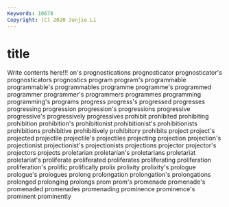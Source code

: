 ```yaml
---
Keywords: 10678
Copyright: (C) 2020 Junjie Li
---
```


# title

Write contents here!!!
on's 
prognostications 
prognosticator 
prognosticator's 
prognosticators 
prognostics
program 
program's 
programmable 
programmable's 
programmables 
programme 
programme's 
programmed 
programmer 
programmer's
programmers 
programmes 
programming 
programming's 
programs 
progress 
progress's 
progressed 
progresses 
progressing
progression 
progression's 
progressions 
progressive 
progressive's 
progressively 
progressives 
prohibit 
prohibited 
prohibiting
prohibition 
prohibition's 
prohibitionist 
prohibitionist's 
prohibitionists 
prohibitions 
prohibitive 
prohibitively 
prohibitory 
prohibits
project 
project's 
projected 
projectile 
projectile's 
projectiles 
projecting 
projection 
projection's 
projectionist
projectionist's 
projectionists 
projections 
projector 
projector's 
projectors 
projects 
proletarian 
proletarian's 
proletarians
proletariat 
proletariat's 
proliferate 
proliferated 
proliferates 
proliferating 
proliferation 
proliferation's 
prolific 
prolifically
prolix 
prolixity 
prolixity's 
prologue 
prologue's 
prologues 
prolong 
prolongation 
prolongation's 
prolongations
prolonged 
prolonging 
prolongs 
prom 
prom's 
promenade 
promenade's 
promenaded 
promenades 
promenading
prominence 
prominence's 
prominent 
prominently 
